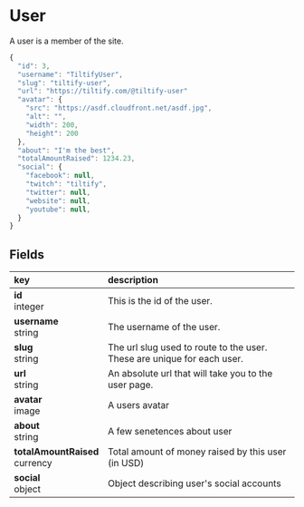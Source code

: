 # User

A user is a member of the site.

```js
{
  "id": 3,
  "username": "TiltifyUser",
  "slug": "tiltify-user",
  "url": "https://tiltify.com/@tiltify-user"
  "avatar": {
    "src": "https://asdf.cloudfront.net/asdf.jpg",
    "alt": "",
    "width": 200,
    "height": 200
  },
  "about": "I'm the best",
  "totalAmountRaised": 1234.23,
  "social": {
    "facebook": null,
    "twitch": "tiltify",
    "twitter": null,
    "website": null,
    "youtube": null,
  }
}
```

## Fields

|key|description|
|:---|:---|
|**id**<br>integer| This is the id of the user.
|**username**<br>string| The username of the user.
|**slug**<br>string| The url slug used to route to the user. These are unique for each user.
|**url**<br>string| An absolute url that will take you to the user page.
|**avatar**<br>image| A users avatar
|**about**<br>string| A few senetences about user
|**totalAmountRaised**<br>currency| Total amount of money raised by this user (in USD)
|**social**<br>object| Object describing user's social accounts

